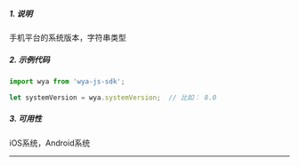 ##### 1. 说明

手机平台的系统版本，字符串类型

##### 2. 示例代码

```javascript
import wya from 'wya-js-sdk';

let systemVersion = wya.systemVersion;  // 比如： 8.0
```
##### 3. 可用性
iOS系统，Android系统

---------